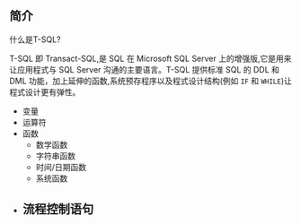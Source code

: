 ## 简介
什么是T-SQL?

T-SQL 即 Transact-SQL,是 SQL 在 Microsoft SQL Server 上的增强版,它是用来让应用程式与 SQL Server 沟通的主要语言。T-SQL 提供标准 SQL 的 DDL 和 DML 功能，加上延伸的函数,系统预存程序以及程式设计结构(例如 `IF` 和 `WHILE`)让程式设计更有弹性。

- 变量
- 运算符
- 函数
	- 数学函数
	- 字符串函数
	- 时间/日期函数
	- 系统函数
- 流程控制语句
	- 
 
